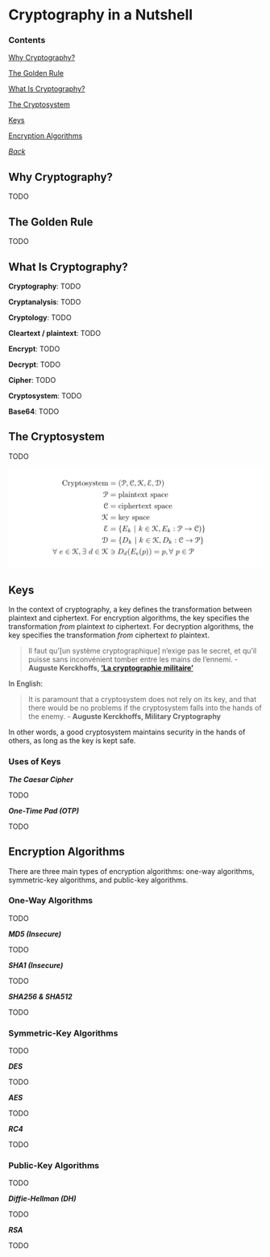 # Cryptography in a Nutshell

### Contents
[Why Cryptography?](#why-cryptography)

[The Golden Rule](#the-golden-rule)

[What Is Cryptography?](#what-is-cryptography)

[The Cryptosystem](#the-cryptosystem)

[Keys](#keys)

[Encryption Algorithms](#encryption-algorithms)

*[Back](../week2-cryptography#week-2---cryptography)*


## Why Cryptography?
TODO


## The Golden Rule
TODO


## What Is Cryptography?
__Cryptography__: TODO

__Cryptanalysis__: TODO

__Cryptology__: TODO

__Cleartext / plaintext__: TODO

__Encrypt__: TODO

__Decrypt__: TODO

__Cipher__: TODO

__Cryptosystem__: TODO

__Base64__: TODO


## The Cryptosystem
TODO

![Mathematical definition of a cryptosystem](./media/cryptosystem.png)

## Keys
In the context of cryptography, a key defines the transformation 
between plaintext and ciphertext. For encryption algorithms, the 
key specifies the transformation *from* plaintext *to* ciphertext. 
For decryption algorithms, the key specifies the transformation 
*from* ciphertext *to* plaintext.

> Il faut qu’[un système cryptographique] n’exige pas le secret, 
et qu’il puisse sans inconvénient tomber entre les mains de l’ennemi. - __Auguste Kerckhoffs, [‘La cryptographie
  militaire’](https://petitcolas.net/kerckhoffs/la_cryptographie_militaire_i.htm)__

In English:
> It is paramount that a cryptosystem does not rely on its key, and that 
there would be no problems if the cryptosystem falls into the hands of the 
enemy. - __Auguste Kerckhoffs, Military Cryptography__

In other words, a good cryptosystem maintains security in the hands of 
others, as long as the key is kept safe.

### Uses of Keys
**_The Caesar Cipher_**

TODO

**_One-Time Pad (OTP)_**

TODO


## Encryption Algorithms

There are three main types of encryption algorithms: one-way algorithms, 
symmetric-key algorithms, and public-key algorithms.

### One-Way Algorithms
TODO

**_MD5 (Insecure)_**

TODO

**_SHA1 (Insecure)_**

TODO

**_SHA256 & SHA512_**

TODO

### Symmetric-Key Algorithms
TODO

**_DES_**

TODO

**_AES_**

TODO

**_RC4_**

TODO

### Public-Key Algorithms
TODO

**_Diffie-Hellman (DH)_**

TODO

**_RSA_**

TODO

